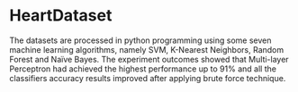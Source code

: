 # HeartDataset
The datasets are processed in python programming using some seven machine learning algorithms, namely SVM, 
K-Nearest Neighbors, Random Forest and Naïve Bayes. The experiment outcomes showed that Multi-layer Perceptron
had achieved the highest performance up to 91% and all the classifiers accuracy results improved after applying 
brute force technique.
